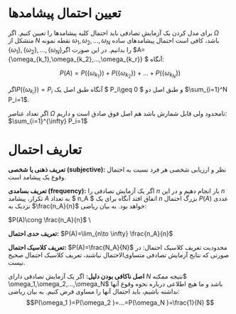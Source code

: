 # تعیین احتمال پیشامد‌ها 	
برای مدل کردن یک آزمایش تصادفی باید احتمال کلیه پیشامد‌ها را تعیین کنیم.
	اگر $\Omega$ متشکل از $Ν$
	نقطه نمونه
	$\omega_1,\omega_2,...,\omega_N$ 
	باشد، کافی است احتمال پیشامد‌های ساده 
	$\{\omega_1\},\{\omega_2\},...,\{\omega_N\}$را بدانیم. در این صورت اگر
	$A=\{\omega_{k_1},\omega_{k_2},...,\omega_{k_r}\} $
	آنگاه: 
	
$$P(A)=P(\{\omega_{k_1} \})+P(\{\omega_{k_2} \})+...+P(\{\omega_{k_N}\}) $$

اگر$P(\{\omega_{k_i}\})=P_i$
	آنگاه طبق اصل یک $ P_i\geq 0 $ و طبق اصل دو 
$\sum_{i=1}^N P_i=1$.
	
اگر تعداد عناصر $\Omega$ نامحدود ولی قابل شمارش باشد هم اصل فوق صادق است و داریم: 
	$\sum_{i=1}^{\infty} P_i=1$
	
# تعاریف احتمال 
**تعریف ذهنی یا شخصی (subjective):** 
	نظر و ارزیابی شخصی هر فرد نسبت به احتمال وقوع یک پیشامد است.
	
**تعریف بسامدی (frequency):**
	اگر یک آزمایش تصادفی را $n$ بار انجام دهیم و در این $n$ تکرار، پیشامد $A$ به تعداد
	$ n_A $
	اتفاق افتد آنگاه برای یک
	$n$ بزرگ احتمال $P(A)$ عددی نزدیک به $\frac{n_A}{n}$ خواهد بود. به بیان ریاضی:
	
$P(A)\cong \frac{n_A}{n}$ \\

**تعریف حدی احتمال:** 
	$P(A)=\lim_{n\to \infty} \frac{n_A}{n}$

**تعریف کلاسیک احتمال:**
	$P(A)=\frac{N_A}{N}$
	محدودیت تعریف کلاسیک احتمال: 
	در صورتی که نتایج آزمایش تصادفی متساوی‌الاحتمال نباشند، تعریف کلاسیک احتمال صحیح نیست. 

**اصل ناکافی بودن دلیل:**
	اگر یک آزمایش تصادفی دارای $N$ نتیجه ممکنه$ \omega_1,\omega_2,...,\omega_N$ باشد و ما هیچ اطلاعی درباره نحوه وقوع آنها نداشته باشیم، باید احتمال آنها را مساوی فرض کنیم. به بیان ریاضی:
	$$P(\omega_1 )=P(\omega_2 )=...=P(\omega_N )=\frac{1}{N} $$
